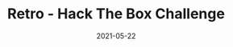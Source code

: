 ---
layout: single
title: '<span class="hackthebox">Retro - Hack The Box Challenge</span>'
excerpt: "Retro is a stegonography challenge where you'll have to look in the past"
date: 2021-05-22
header:
  teaser: /assets/images/htb-writeup-retro/icon.png
  teaser_home_page: true
  icon: /assets/images/hackthebox.webp
categories:
  - hackthebox
  - challenge
tags:  
  - steganography
toc: true
toc_label: "Content"
toc_sticky: true
show_time: false
layout: encrypted/retro
permalink: "/htb-writeup-retro/"
show_time: false
---